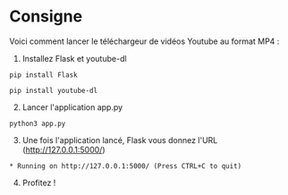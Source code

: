 # Consigne 

Voici comment lancer le téléchargeur de vidéos Youtube au format MP4 :

1. Installez Flask et youtube-dl 
 
```
pip install Flask
```

```
pip install youtube-dl
```

2. Lancer l'application app.py 

```
python3 app.py
```

3. Une fois l'application lancé, Flask vous donnez l'URL (http://127.0.0.1:5000/)

```
* Running on http://127.0.0.1:5000/ (Press CTRL+C to quit)
```

4. Profitez ! 